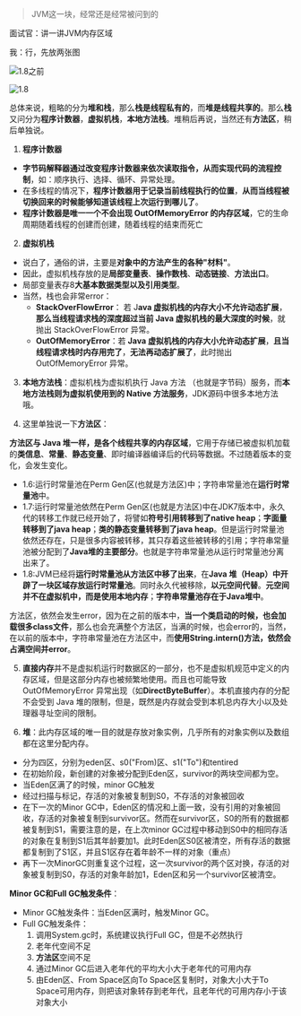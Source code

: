 > JVM这一块，经常还是经常被问到的

面试官：讲一讲JVM内存区域

我：行，先放两张图

![1.8之前](http://media.dreamcat.ink/uPic/JVM%E5%86%85%E5%AD%98%E6%A8%A1%E5%9E%8B-1.8%E4%B9%8B%E5%89%8D.png)

![1.8](http://media.dreamcat.ink/uPic/JVM%E5%86%85%E5%AD%98%E6%A8%A1%E5%9E%8B-1.8.png)

总体来说，粗略的分为**堆和栈**，那么**栈是线程私有的**，而**堆是线程共享的**。那么**栈**又问分为**程序计数器**，**虚拟机栈**，**本地方法栈**。堆稍后再说，当然还有**方法区**，稍后单独说。

1. **程序计数器**

- **字节码解释器通过改变程序计数器来依次读取指令，从而实现代码的流程控制**，如：顺序执行、选择、循环、异常处理。
- 在多线程的情况下，**程序计数器用于记录当前线程执行的位置**，**从而当线程被切换回来的时候能够知道该线程上次运行到哪儿了**。
- **程序计数器是唯一一个不会出现 OutOfMemoryError 的内存区域**，它的生命周期随着线程的创建而创建，随着线程的结束而死亡

2. **虚拟机栈**

- 说白了，通俗的讲，主要是**对象中的方法产生的各种"材料"**。
- 因此，虚拟机栈存放的是**局部变量表**、**操作数栈**、**动态链接**、**方法出口**。
- 局部变量表存8**大基本数据类型以及引用类型**。
- 当然，栈也会非常error：
  - **StackOverFlowError**： 若 J**ava 虚拟机栈的内存大小不允许动态扩展**，**那么当线程请求栈的深度超过当前 Java 虚拟机栈的最大深度的时候**，就抛出 StackOverFlowError 异常。
  - **OutOfMemoryError**：若 **Java 虚拟机栈的内存大小允许动态扩展**，**且当线程请求栈时内存用完了**，**无法再动态扩展了**，此时抛出 OutOfMemoryError 异常。

3. **本地方法栈**：虚拟机栈为虚拟机执行 Java 方法 （也就是字节码）服务，而**本地方法栈则为虚拟机使用到的 Native 方法服务**，JDK源码中很多本地方法哦。

4. 这里单独说一下**方法区**：

**方法区与 Java 堆一样，是各个线程共享的内存区域**，它用于存储已被虚拟机加载的**类信息**、**常量**、**静态变量**、即时编译器编译后的代码等数据。不过随着版本的变化，会发生变化。

- 1.6:运行时常量池在Perm Gen区(也就是方法区)中；字符串常量池在**运行时常量池**中。
- 1.7:运行时常量池依然在Perm Gen区(也就是方法区)中在JDK7版本中，永久代的转移工作就已经开始了，将譬如**符号引用转移到了native heap**；**字面量转移到了java heap**；**类的静态变量转移到了java heap**。但是运行时常量池依然还存在，只是很多内容被转移，其只存着这些被转移的引用；字符串常量池被分配到了**Java堆的主要部分**。也就是字符串常量池从运行时常量池分离出来了。
- 1.8:JVM已经将**运行时常量池从方法区中移了出来**，在**Java 堆（Heap）中开辟了一块区域存放运行时常量池**。同时永久代被移除，**以元空间代替**。**元空间并不在虚拟机中，而是使用本地内存**；**字符串常量池存在于Java堆中**。

方法区，依然会发生error，因为在之前的版本中，**当一个类启动的时候，也会加载很多class文件**，那么也会充满整个方法区，当满的时候，也会error的，当然，在以前的版本中，字符串常量池在方法区中，而**使用String.intern()方法，依然会占满空间并error**。

5. **直接内存**并不是虚拟机运行时数据区的一部分，也不是虚拟机规范中定义的内存区域，但是这部分内存也被频繁地使用。而且也可能导致 OutOfMemoryError 异常出现（如**DirectByteBuffer**）。本机直接内存的分配不会受到 Java 堆的限制，但是，既然是内存就会受到本机总内存大小以及处理器寻址空间的限制。

6. **堆**：此内存区域的唯一目的就是存放对象实例，几乎所有的对象实例以及数组都在这里分配内存。

- 分为四区，分别为eden区、s0("From)区、s1("To")和tentired
- 在初始阶段，新创建的对象被分配到Eden区，survivor的两块空间都为空。
- 当Eden区满了的时候，minor GC触发
- 经过扫描与标记，存活的对象被复制到S0，不存活的对象被回收
- 在下一次的Minor GC中，Eden区的情况和上面一致，没有引用的对象被回收，存活的对象被复制到survivor区。然而在survivor区，S0的所有的数据都被复制到S1，需要注意的是，在上次minor GC过程中移动到S0中的相同存活的对象在复制到S1后其年龄要加1。此时Eden区S0区被清空，所有存活的数据都复制到了S1区，并且S1区存在着年龄不一样的对象（重点）
- 再下一次MinorGC则重复这个过程，这一次survivor的两个区对换，存活的对象被复制到S0，存活的对象年龄加1，Eden区和另一个survivor区被清空。

**Minor GC和Full GC触发条件**：

- Minor GC触发条件：当Eden区满时，触发Minor GC。
- Full GC触发条件：
  1. 调用System.gc时，系统建议执行Full GC，但是不必然执行
  2. 老年代空间不足
  3. **方法区**空间不足
  4. 通过Minor GC后进入老年代的平均大小大于老年代的可用内存
  5. 由Eden区、From Space区向To Space区复制时，对象大小大于To Space可用内存，则把该对象转存到老年代，且老年代的可用内存小于该对象大小